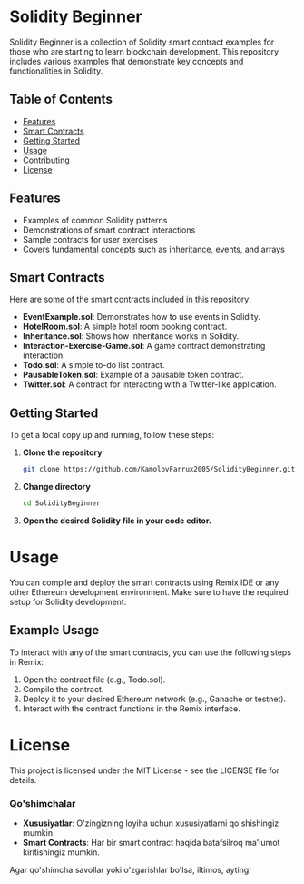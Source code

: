 # Solidity Beginner

Solidity Beginner is a collection of Solidity smart contract examples for those who are starting to learn blockchain development. This repository includes various examples that demonstrate key concepts and functionalities in Solidity.

## Table of Contents

- [Features](#features)
- [Smart Contracts](#smart-contracts)
- [Getting Started](#getting-started)
- [Usage](#usage)
- [Contributing](#contributing)
- [License](#license)

## Features

- Examples of common Solidity patterns
- Demonstrations of smart contract interactions
- Sample contracts for user exercises
- Covers fundamental concepts such as inheritance, events, and arrays

## Smart Contracts

Here are some of the smart contracts included in this repository:

- **EventExample.sol**: Demonstrates how to use events in Solidity.
- **HotelRoom.sol**: A simple hotel room booking contract.
- **Inheritance.sol**: Shows how inheritance works in Solidity.
- **Interaction-Exercise-Game.sol**: A game contract demonstrating interaction.
- **Todo.sol**: A simple to-do list contract.
- **PausableToken.sol**: Example of a pausable token contract.
- **Twitter.sol**: A contract for interacting with a Twitter-like application.

## Getting Started

To get a local copy up and running, follow these steps:

1. **Clone the repository**
   ```bash
   git clone https://github.com/KamolovFarrux2005/SolidityBeginner.git
2. **Change directory**
   ```bash
   cd SolidityBeginner
3. **Open the desired Solidity file in your code editor.**

#  Usage 
You can compile and deploy the smart contracts using Remix IDE or any other Ethereum development environment. Make sure to have the required setup for Solidity development.

## Example Usage
To interact with any of the smart contracts, you can use the following steps in Remix:

1. Open the contract file (e.g., Todo.sol).
2. Compile the contract.
3. Deploy it to your desired Ethereum network (e.g., Ganache or testnet).
4. Interact with the contract functions in the Remix interface.

# License
This project is licensed under the MIT License - see the LICENSE file for details.

### Qo'shimchalar
- **Xususiyatlar**: O'zingizning loyiha uchun xususiyatlarni qo'shishingiz mumkin.
- **Smart Contracts**: Har bir smart contract haqida batafsilroq ma'lumot kiritishingiz mumkin.

Agar qo'shimcha savollar yoki o'zgarishlar bo'lsa, iltimos, ayting!


